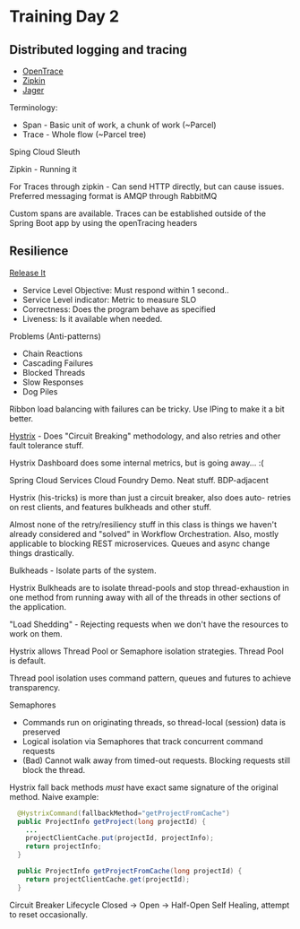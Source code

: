 Training Day 2
===

Distributed logging and tracing
---
* [OpenTrace](https://opentracing.io)
* [Zipkin](https://zipkin.io/)
* [Jager](https://www.jaegertracing.io/)

Terminology:
* Span - Basic unit of work, a chunk of work (~Parcel)
* Trace - Whole flow (~Parcel tree)

Sping Cloud Sleuth

Zipkin - Running it 

For Traces through zipkin - Can send HTTP directly, but can cause issues.
Preferred messaging format is AMQP through RabbitMQ

Custom spans are available.
Traces can be established outside of the Spring Boot app by using the openTracing headers

Resilience
---

[Release It](https://www.amazon.com/Release-Design-Deploy-Production-Ready-Software-ebook/dp/B079YWMY2V/ref=sr_1_1?keywords=release+it&qid=1570461288&sr=8-1)

* Service Level Objective: Must respond within 1 second.. 
* Service Level indicator: Metric to measure SLO
* Correctness: Does the program behave as specified
* Liveness: Is it available when needed.

Problems (Anti-patterns)

  * Chain Reactions
  * Cascading Failures
  * Blocked Threads
  * Slow Responses
  * Dog Piles

Ribbon load balancing with failures can be tricky. Use IPing to make it a bit better.

[Hystrix](https://github.com/Netflix/Hystrix) - Does "Circuit Breaking"
methodology, and also retries and other fault tolerance stuff.

Hystrix Dashboard does some internal metrics, but is going away... :(

Spring Cloud Services Cloud Foundry Demo.  Neat stuff.  BDP-adjacent

Hystrix (his-tricks) is more than just a circuit breaker, also does auto-
retries on rest clients, and features bulkheads and other stuff.

Almost none of the retry/resiliency stuff in this class is things we haven't
already considered and "solved" in Workflow Orchestration. Also, mostly
applicable to blocking REST microservices.  Queues and async change things
drastically. 

Bulkheads - Isolate parts of the system.

Hystrix Bulkheads are to isolate thread-pools and stop thread-exhaustion in
one method from running away with all of the threads in other sections of the
application.

"Load Shedding" - Rejecting requests when we don't have the resources to work 
on them.

Hystrix allows Thread Pool or Semaphore isolation strategies. Thread Pool is 
default.

Thread pool isolation uses command pattern, queues and futures to achieve 
transparency. 

Semaphores
 * Commands run on originating threads, so thread-local (session) data is
   preserved
 * Logical isolation via Semaphores that track concurrent command requests
 * (Bad) Cannot walk away from timed-out requests. Blocking requests
   still block the thread.

Hystrix fall back methods *must* have exact same signature of the original
method.  Naive example: 

```java
  @HystrixCommand(fallbackMethod="getProjectFromCache")
  public ProjectInfo getProject(long projectId) {
    ...
    projectClientCache.put(projectId, projectInfo);
    return projectInfo;
  }

  public ProjectInfo getProjectFromCache(long projectId) {
    return projectClientCache.get(projectId);
  }
```

Circuit Breaker Lifecycle
 Closed -> Open -> Half-Open
 Self Healing, attempt to reset occasionally.


